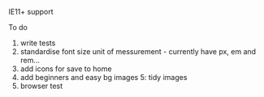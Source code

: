 IE11+ support

To do

1. write tests
2. standardise font size unit of messurement - currently have px, em and rem...
3. add icons for save to home
4. add beginners and easy bg images
5: tidy images
6. browser test
